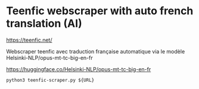 # Teenfic webscraper with auto french translation (AI)

https://teenfic.net/

Webscraper teenfic avec traduction française automatique via le modèle Helsinki-NLP/opus-mt-tc-big-en-fr

https://huggingface.co/Helsinki-NLP/opus-mt-tc-big-en-fr

```shell
python3 teenfic-scraper.py ${URL}
```
